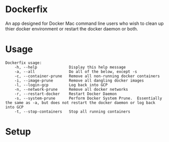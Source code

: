 # Dockerfix
An app designed for Docker Mac command line users who wish to clean up thier docker environment or restart the docker daemon or both.

# Usage
```
Dockerfix usage:
    -h, --help              Display this help message
    -a, --all               Do all of the below, except -s
    -c, --container-prune   Remove all non-running docker containers
    -i, --image-prune       Remove all dangling docker images
    -l, --login-gcp         Log back into GCP
    -n, --network-prune     Remove all docker networks
    -r, --restart-docker    Restart Docker Daemon
    -s, --system-prune      Perform Docker System Prune.  Essentially the same as -a, but does not restart the docker daemon or log back into GCP
    -t, --stop-containers   Stop all running containers
```

# Setup

